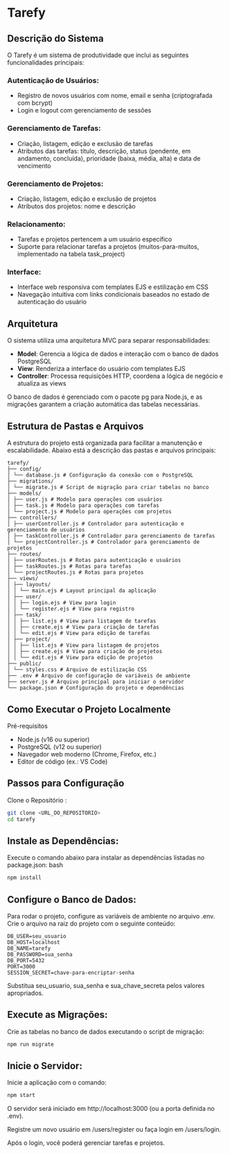 # Tarefy

## Descrição do Sistema

O Tarefy é um sistema de produtividade que inclui as seguintes funcionalidades principais:

### Autenticação de Usuários:

- Registro de novos usuários com nome, email e senha (criptografada com bcrypt)
- Login e logout com gerenciamento de sessões

### Gerenciamento de Tarefas:

- Criação, listagem, edição e exclusão de tarefas
- Atributos das tarefas: título, descrição, status (pendente, em andamento, concluída), prioridade (baixa, média, alta) e data de vencimento

### Gerenciamento de Projetos:

- Criação, listagem, edição e exclusão de projetos
- Atributos dos projetos: nome e descrição

### Relacionamento:

- Tarefas e projetos pertencem a um usuário específico
- Suporte para relacionar tarefas a projetos (muitos-para-muitos, implementado na tabela task_project)

### Interface:

- Interface web responsiva com templates EJS e estilização em CSS
- Navegação intuitiva com links condicionais baseados no estado de autenticação do usuário

## Arquitetura

O sistema utiliza uma arquitetura MVC para separar responsabilidades:

- **Model**: Gerencia a lógica de dados e interação com o banco de dados PostgreSQL
- **View**: Renderiza a interface do usuário com templates EJS
- **Controller**: Processa requisições HTTP, coordena a lógica de negócio e atualiza as views

O banco de dados é gerenciado com o pacote pg para Node.js, e as migrações garantem a criação automática das tabelas necessárias.

## Estrutura de Pastas e Arquivos

A estrutura do projeto está organizada para facilitar a manutenção e escalabilidade. Abaixo está a descrição das pastas e arquivos principais:

```
tarefy/
├── config/
│ └── database.js # Configuração da conexão com o PostgreSQL
├── migrations/
│ └── migrate.js # Script de migração para criar tabelas no banco
├── models/
│ ├── user.js # Modelo para operações com usuários
│ ├── task.js # Modelo para operações com tarefas
│ └── project.js # Modelo para operações com projetos
├── controllers/
│ ├── userController.js # Controlador para autenticação e gerenciamento de usuários
│ ├── taskController.js # Controlador para gerenciamento de tarefas
│ └── projectController.js # Controlador para gerenciamento de projetos
├── routes/
│ ├── userRoutes.js # Rotas para autenticação e usuários
│ ├── taskRoutes.js # Rotas para tarefas
│ └── projectRoutes.js # Rotas para projetos
├── views/
│ ├── layouts/
│ │ └── main.ejs # Layout principal da aplicação
│ ├── user/
│ │ ├── login.ejs # View para login
│ │ └── register.ejs # View para registro
│ ├── task/
│ │ ├── list.ejs # View para listagem de tarefas
│ │ ├── create.ejs # View para criação de tarefas
│ │ └── edit.ejs # View para edição de tarefas
│ ├── project/
│ │ ├── list.ejs # View para listagem de projetos
│ │ ├── create.ejs # View para criação de projetos
│ │ └── edit.ejs # View para edição de projetos
├── public/
│ └── styles.css # Arquivo de estilização CSS
├── .env # Arquivo de configuração de variáveis de ambiente
├── server.js # Arquivo principal para iniciar o servidor
└── package.json # Configuração do projeto e dependências
```

## Como Executar o Projeto Localmente

Pré-requisitos

- Node.js (v16 ou superior)
- PostgreSQL (v12 ou superior)
- Navegador web moderno (Chrome, Firefox, etc.)
- Editor de código (ex.: VS Code)

## Passos para Configuração

Clone o Repositório :

```bash
git clone <URL_DO_REPOSITORIO>
cd tarefy
```

## Instale as Dependências:

Execute o comando abaixo para instalar as dependências listadas no package.json:
bash

```bash
npm install
```

## Configure o Banco de Dados:

Para rodar o projeto, configure as variáveis de ambiente no arquivo .env. Crie o arquivo na raiz do projeto com o seguinte conteúdo:

```env
DB_USER=seu_usuario
DB_HOST=localhost
DB_NAME=tarefy
DB_PASSWORD=sua_senha
DB_PORT=5432
PORT=3000
SESSION_SECRET=chave-para-encriptar-senha
```

Substitua seu_usuario, sua_senha e sua_chave_secreta pelos valores apropriados.

## Execute as Migrações:

Crie as tabelas no banco de dados executando o script de migração:

```bash
npm run migrate
```

## Inicie o Servidor:

Inicie a aplicação com o comando:

```bash
npm start
```

O servidor será iniciado em http://localhost:3000 (ou a porta definida no .env).

Registre um novo usuário em /users/register ou faça login em /users/login.

Após o login, você poderá gerenciar tarefas e projetos.
